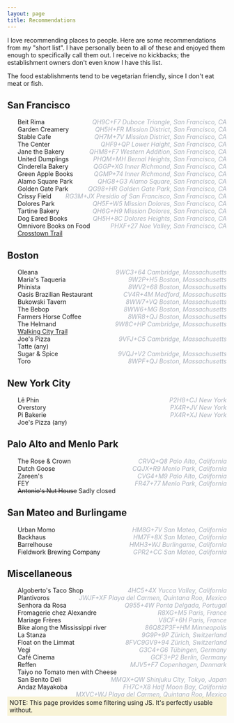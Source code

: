 ```yaml
---
layout: page
title: Recommendations
---
```


<style>
ul { list-style-type: none; }
#filters a { padding-right: 5px; }
</style>

I love recommending places to people. Here are some recommendations from my "short list". I have personally been to all
of these and enjoyed them enough to specifically call them out. I receive no kickbacks; the establishment owners don't
even know I have this list.

The food establishments tend to be vegetarian friendly, since I don't eat meat or fish.

<div id="filters"></div>

<div id="recs">
    <div class="city:sf area:sfbay">
        <h2>San Francisco</h2>
        <ul>
            <li class="food" data-location="QH9C+F7 Duboce Triangle, San Francisco, CA">Beit Rima</li>
            <li class="food" data-location="QH5H+FR Mission District, San Francisco, CA">Garden Creamery</li>
            <li class="food" data-location="QH7M+7V Mission District, San Francisco, CA">Stable Cafe</li>
            <li class="tea vibes" data-location="QHF9+QP Lower Haight, San Francisco, CA">The Center</li>
            <li class="food bread" data-location="QHM8+F7 Western Addition, San Francisco, CA">Jane the Bakery</li>
            <li class="food" data-location="PHQM+MH Bernal Heights, San Francisco, CA">United Dumplings</li>
            <li class="food" data-location="QGGP+XG Inner Richmond, San Francisco, CA">Cinderella Bakery</li>
            <li class="books" data-location="QGMP+74 Inner Richmond, San Francisco, CA">Green Apple Books</li>
            <li class="park" data-location="QHG8+G3 Alamo Square, San Francisco, CA">Alamo Square Park</li>
            <li class="park" data-location="QG98+HR Golden Gate Park, San Francisco, CA">Golden Gate Park</li>
            <li class="park" data-location="RG3M+JX Presidio of San Francisco, San Francisco, CA">Crissy Field</li>
            <li class="park" data-location="QH5F+W5 Mission Dolores, San Francisco, CA">Dolores Park</li>
            <li class="food bread" data-location="QH6G+H9 Mission Dolores, San Francisco, CA">Tartine Bakery</li>
            <li class="books" data-location="QH5H+8C Dolores Heights, San Francisco, CA">Dog Eared Books</li>
            <li class="books" data-location="PHXF+27 Noe Valley, San Francisco, CA">Omnivore Books on Food</li>
            <li class="activity"><a href="https://crosstowntrail.org/">Crosstown Trail</a></li>
        </ul>
    </div>
    <div class="city:boston">
        <h2>Boston</h2>
        <ul>
            <li class="food" data-location="9WC3+64 Cambridge, Massachusetts">Oleana</li>
            <li class="food" data-location="9W2P+H5 Boston, Massachusetts">Maria's Taqueria</li>
            <li class="food" data-location="8WV2+68 Boston, Massachusetts">Phinista</li>
            <li class="food" data-location="CV4R+4M Medford, Massachusetts">Oasis Brazilian Restaurant</li>
            <li class="drinks" data-location="8WW7+VQ Boston, Massachusetts">Bukowski Tavern</li>
            <li class="drinks" data-location="8WW6+MG Boston, Massachusetts">The Bebop</li>
            <li class="coffee" data-location="8WR8+QJ Boston, Massachusetts">Farmers Horse Coffee</li>
            <li class="food" data-location="9W8C+HP Cambridge, Massachusetts">The Helmand</li>
            <li class="activity"><a href="https://www.bostontrails.org/">Walking City Trail</a></li>
            <li class="food" data-location="9VFJ+C5 Cambridge, Massachusetts">Joe's Pizza</li>
            <li class="food coffee">Tatte (any)</li>
            <li class="food" data-location="9VQJ+V2 Cambridge, Massachusetts">Sugar &amp; Spice</li>
            <li class="food drinks" data-location="8WPF+QJ Boston, Massachusetts">Toro</li>
        </ul>
    </div>
    <div class="city:nyc">
        <h2>New York City</h2>
        <ul>
            <li class="coffee" data-location="P2H8+CJ New York">Lê Phin</li>
            <li class="drinks" data-location="PX4R+JV New York">Overstory</li>
            <li class="food coffee" data-location="PX4R+XJ New York">Pi Bakerie</li>
            <li class="food">Joe's Pizza (any)</li>
        </ul>
    </div>
    <div class="city:palo-alto area:sfbay">
        <h2>Palo Alto and Menlo Park</h2>
        <ul>
            <li class="drinks" data-location="CRVQ+Q8 Palo Alto, California">The Rose &amp; Crown</li>
            <li class="drinks" data-location="CQJX+R9 Menlo Park, California">Dutch Goose</li>
            <li class="food" data-location="CVG4+M9 Palo Alto, California">Zareen's</li>
            <li class="food" data-location="FR47+77 Menlo Park, California">FEY</li>
            <li class="drinks"><del>Antonio's Nut House</del> Sadly closed</li>
        </ul>
    </div>
    <div class="city:san-mateo area:sfbay">
        <h2>San Mateo and Burlingame</h2>
        <ul>
            <li class="food" data-location="HM8G+7V San Mateo, California">Urban Momo</li>
            <li class="food bread coffee" data-location="HM7F+8X San Mateo, California">Backhaus</li>
            <li class="drinks" data-location="HMH3+WJ Burlingame, California">Barrelhouse</li>
            <li class="drinks" data-location="GPR2+CC San Mateo, California">Fieldwork Brewing Company</li>
        </ul>
    </div>
    <div class="city:misc">
        <h2>Miscellaneous</h2>
        <ul>
            <li class="food" data-location="4HC5+4X Yucca Valley, California">Algoberto's Taco Shop</li>
            <li class="food" data-location="JWJF+XF Playa del Carmen, Quintana Roo, Mexico">Plantivoros</li>
            <li class="hotel" data-location="Q955+4W Ponta Delgada, Portugal">Senhora da Rosa</li>
            <li class="food" data-location="R8XG+M5 Paris, France">Fromagerie chez Alexandre</li>
            <li class="tea" data-location="V8CF+6H Paris, France">Mariage Frères</li>
            <li class="activity" data-location="86Q82P3F+HM Minneapolis">Bike along the Mississippi river</li>
            <li class="food drinks coffee" data-location="9G9P+9P Zürich, Switzerland">La Stanza</li>
            <li class="activity" data-location="8FVC9GV9+94 Zürich, Switzerland">Float on the Limmat</li>
            <li class="food" data-location="G3C4+G6 Tübingen, Germany">Vegi</li>
            <li class="coffee" data-location="GCF3+P2 Berlin, Germany">Café Cinema</li>
            <li class="food" data-location="MJV5+F7 Copenhagen, Denmark">Reffen</li>
            <li class="food" data-location="MMQX+QW Shinjuku City, Tokyo, Japan">Taiyo no Tomato men with Cheese</li>
            <li class="food" data-location="FH7C+X8 Half Moon Bay, California">San Benito Deli</li>
            <li class="hotel" data-location="MXVC+WJ Playa del Carmen, Quintana Roo, Mexico">Andaz Mayakoba</li>
        </ul>
    </div>
</div>

<noscript>
<div style="background-color: #f8f3d6; padding: 5px;">
NOTE: This page provides some filtering using JS. It's perfectly usable without.
</div>
<style>
/* https://stackoverflow.com/a/24640763/569183 */
li[data-location]:after {
    content: attr(data-location);
    display: inline-block;
    color: #A9B0BB;
    float: right;
    font-style: italic;
}
</style>
</noscript>

<script>
const allTags = new Set();
for (const div of document.querySelectorAll("#recs div")) {
    for (const tag of div.classList) {
        allTags.add(tag);
    }
    for (const entry of div.querySelectorAll("li")) {
        for (const tag of entry.classList) {
            allTags.add(tag);
        }
        for (const tag of div.classList) {
            entry.classList.add(tag);
        }
        const plusCode = entry.getAttribute("data-location");
        if (plusCode) {
            const locationLink = document.createElement("a");
            locationLink.setAttribute("href", `https://plus.codes/${plusCode}`);
            locationLink.append(document.createTextNode("(location)"));
            entry.append(document.createTextNode("\u00A0"));
            entry.append(locationLink);
        }
    }
}
const filters = document.querySelector("#filters");
const reset = document.createElement("a");
reset.setAttribute("href", "#");
reset.append(document.createTextNode("reset"));
reset.onclick = () => {
    document.querySelectorAll('li, div').forEach(elt => elt.style='')
};
filters.append(reset);
for (const tag of [...allTags].sort()) {
    const a = document.createElement("a");
    a.setAttribute("href", "#");
    a.append(document.createTextNode(tag));
    a.onclick = () => {
        document.querySelectorAll("#recs li").forEach(elt => {
            if (!elt.classList.contains(tag)) {
                elt.style = "display: none;";
            }
        });
        document.querySelectorAll("#recs div").forEach(elt => {
            const numVisibleItems = [...elt.querySelectorAll("li")].map(li => li.offsetParent !== null).reduce((a, b) => a+b, 0);
            if (numVisibleItems === 0) {
                elt.style = "display: none";
            }
        });
    }
    filters.append(a);
}
</script>
